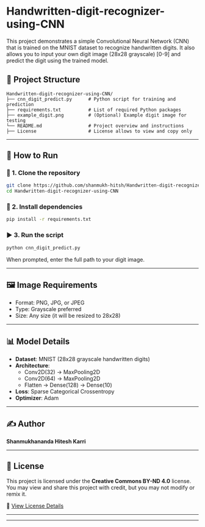 # Handwritten-digit-recognizer-using-CNN
This project demonstrates a simple Convolutional Neural Network (CNN) that is trained on the MNIST dataset to recognize handwritten digits. It also allows you to input your own digit image (28x28 grayscale) [0-9] and predict the digit using the trained model.
## 📁 Project Structure

```
Handwritten-digit-recognizer-using-CNN/
├── cnn_digit_predict.py      # Python script for training and prediction
├── requirements.txt          # List of required Python packages
├── example_digit.png         # (Optional) Example digit image for testing
└── README.md                 # Project overview and instructions
├── License                   # License allows to view and copy only
```

---

## 🚀 How to Run

### 🔧 1. Clone the repository
```bash
git clone https://github.com/shanmukh-hitsh/Handwritten-digit-recognizer-using-CNN.git
cd Handwritten-digit-recognizer-using-CNN

```

### 🧠 2. Install dependencies
```bash
pip install -r requirements.txt
```

### ▶️ 3. Run the script
```bash
python cnn_digit_predict.py
```
When prompted, enter the full path to your digit image.

---

## 🖼️ Image Requirements
- Format: PNG, JPG, or JPEG
- Type: Grayscale preferred
- Size: Any size (it will be resized to 28x28)

---

## 📊 Model Details
- **Dataset**: MNIST (28x28 grayscale handwritten digits)
- **Architecture**:
  - Conv2D(32) → MaxPooling2D
  - Conv2D(64) → MaxPooling2D
  - Flatten → Dense(128) → Dense(10)
- **Loss**: Sparse Categorical Crossentropy
- **Optimizer**: Adam

---

## ✍️ Author
**Shanmukhananda Hitesh Karri**

---

## 📄 License
This project is licensed under the **Creative Commons BY-ND 4.0** license.  
You may view and share this project with credit, but you may not modify or remix it.

🔗 [View License Details](https://creativecommons.org/licenses/by-nd/4.0/)

---
---

